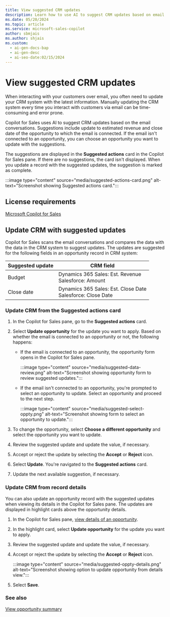 ```yaml
---
title: View suggested CRM updates
description: Learn how to use AI to suggest CRM updates based on email conversations.
ms.date: 05/20/2024
ms.topic: article
ms.service: microsoft-sales-copilot
author: sbmjais
ms.author: shjais
ms.custom:
  - ai-gen-docs-bap
  - ai-gen-desc
  - ai-seo-date:02/15/2024
---
```


# View suggested CRM updates

When interacting with your customers over email, you often need to update your CRM system with the latest information. Manually updating the CRM system every time you interact with customers via email can be time-consuming and error prone.

Copilot for Sales uses AI to suggest CRM updates based on the email conversations. Suggestions include update to estimated revenue and close date of the opportunity to which the email is connected. If the email isn't connected to an opportunity, you can choose an opportunity you want to update with the suggestions.

The suggestions are displayed in the **Suggested actions** card in the Copilot for Sales pane. If there are no suggestions, the card isn't displayed. When you update a record with the suggested updates, the suggestion is marked as complete.

:::image type="content" source="media/suggested-actions-card.png" alt-text="Screenshot showing Suggested actions card.":::

## License requirements

[Microsoft Copilot for Sales](https://www.microsoft.com/ai/microsoft-sales-copilot#featuresandpricing)

## Update CRM with suggested updates

Copilot for Sales scans the email conversations and compares the data with the data in the CRM system to suggest updates. The updates are suggested for the following fields in an opportunity record in CRM system:

| Suggested update | CRM field |
|------------------|-----------|
| Budget | Dynamics 365 Sales: Est. Revenue <br>Salesforce: Amount     |
| Close date | Dynamics 365 Sales: Est. Close Date <br>Salesforce: Close Date |

### Update CRM from the Suggested actions card

1. In the Copilot for Sales pane, go to the **Suggested actions** card.

1. Select **Update opportunity** for the update you want to apply. Based on whether the email is connected to an opportunity or not, the following happens:

    - If the email is connected to an opportunity, the opportunity form opens in the Copilot for Sales pane.

        :::image type="content" source="media/suggested-data-review.png" alt-text="Screenshot showing opportunity form to review suggested updates.":::

    - If the email isn't connected to an opportunity, you're prompted to select an opportunity to update. Select an opportunity and proceed to the next step.

        :::image type="content" source="media/suggested-select-oppty.png" alt-text="Screenshot showing form to select an opportunity to update.":::

1. To change the opportunity, select **Choose a different opportunity** and select the opportunity you want to update.

1. Review the suggested update and update the value, if necessary.

1. Accept or reject the update by selecting the **Accept** or **Reject** icon.

1. Select **Update**. You're navigated to the **Suggested actions** card.

1. Update the next available suggestion, if necessary.

### Update CRM from record details

You can also update an opportunity record with the suggested updates when viewing its details in the Copilot for Sales pane. The updates are displayed in highlight cards above the opportunity details.

1. In the Copilot for Sales pane, [view details of an opportunity](view-record-details.md).

1. In the highlight card, select **Update opportunity** for the update you want to apply.

1. Review the suggested update and update the value, if necessary.

1. Accept or reject the update by selecting the **Accept** or **Reject** icon.

    :::image type="content" source="media/suggested-oppty-details.png" alt-text="Screenshot showing option to update opportunity from details view.":::

1. Select **Save**.

### See also

[View opportunity summary](view-opportunity-summary.md)